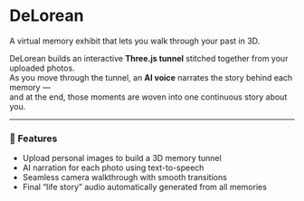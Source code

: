 # DeLorean

A virtual memory exhibit that lets you walk through your past in 3D.

DeLorean builds an interactive **Three.js tunnel** stitched together from your uploaded photos.  
As you move through the tunnel, an **AI voice** narrates the story behind each memory —  
and at the end, those moments are woven into one continuous story about you.

---

### 🚀 Features

- Upload personal images to build a 3D memory tunnel
- AI narration for each photo using text-to-speech
- Seamless camera walkthrough with smooth transitions
- Final “life story” audio automatically generated from all memories
